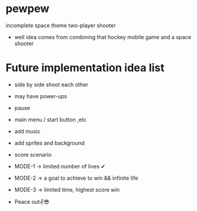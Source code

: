 # pewpew
incomplete space theme two-player shooter
- well idea comes from combining that hockey mobile game and a space shooter
  
# Future implementation idea list 
- side by side shoot each other
- may have power-ups
- pause
- main menu / start button ,etc
- add music
- add sprites and background
- score scenario
- MODE-1 -> limited number of lives ✔
- MODE-2 -> a goal to achieve to win && infinite life
- MODE-3 -> limited time, highest score win
  
- Peace out✌😎
